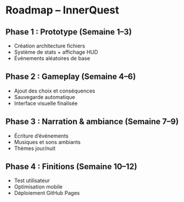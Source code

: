 # Roadmap – InnerQuest

## Phase 1 : Prototype (Semaine 1–3)

- Création architecture fichiers
- Système de stats + affichage HUD
- Événements aléatoires de base

## Phase 2 : Gameplay (Semaine 4–6)

- Ajout des choix et conséquences
- Sauvegarde automatique
- Interface visuelle finalisée

## Phase 3 : Narration & ambiance (Semaine 7–9)

- Écriture d’événements
- Musiques et sons ambiants
- Thèmes jour/nuit

## Phase 4 : Finitions (Semaine 10–12)

- Test utilisateur
- Optimisation mobile
- Déploiement GitHub Pages
